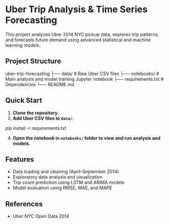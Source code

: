 # Uber Trip Analysis & Time Series Forecasting

This project analyzes Uber 2014 NYC pickup data, explores trip patterns, and forecasts future demand using advanced statistical and machine learning models.

## Project Structure

uber-trip-forecasting
├── data/ # Raw Uber CSV files
├── notebooks/ # Main analysis and model training Jupyter notebook
├── requirements.txt # Dependencies
└── README.md


## Quick Start

1. **Clone the repository.**
2. **Add Uber CSV files to `data/`.**

pip install -r requirements.txt


4. **Open the notebook in `notebooks/` folder to view and run analysis and models.**

## Features

- Data loading and cleaning (April–September 2014)
- Exploratory data analysis and visualization
- Trip count prediction using LSTM and ARIMA models
- Model evaluation using RMSE, MAE, and MAPE

## References

- Uber NYC Open Data 2014


